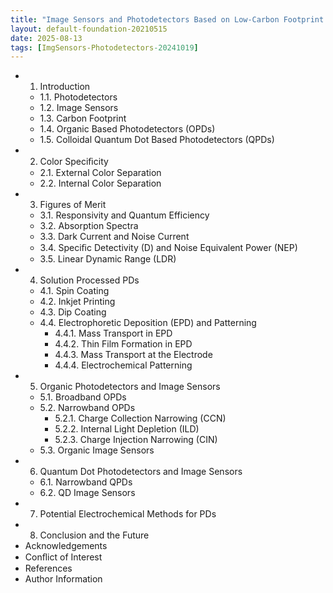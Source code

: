 ```yaml
---
title: "Image Sensors and Photodetectors Based on Low‐Carbon Footprint Solution‐Processed Semiconductors"
layout: default-foundation-20210515
date: 2025-08-13
tags: [ImgSensors-Photodetectors-20241019]
---
```


- 1. Introduction  
  - 1.1. Photodetectors  
  - 1.2. Image Sensors  
  - 1.3. Carbon Footprint  
  - 1.4. Organic Based Photodetectors (OPDs)  
  - 1.5. Colloidal Quantum Dot Based Photodetectors (QPDs)  
- 2. Color Speciﬁcity  
  - 2.1. External Color Separation  
  - 2.2. Internal Color Separation  
- 3. Figures of Merit  
  - 3.1. Responsivity and Quantum Efficiency  
  - 3.2. Absorption Spectra  
  - 3.3. Dark Current and Noise Current  
  - 3.4. Speciﬁc Detectivity (D) and Noise Equivalent Power (NEP)  
  - 3.5. Linear Dynamic Range (LDR)  
- 4. Solution Processed PDs  
  - 4.1. Spin Coating  
  - 4.2. Inkjet Printing  
  - 4.3. Dip Coating  
  - 4.4. Electrophoretic Deposition (EPD) and Patterning  
    - 4.4.1. Mass Transport in EPD  
    - 4.4.2. Thin Film Formation in EPD  
    - 4.4.3. Mass Transport at the Electrode  
    - 4.4.4. Electrochemical Patterning  
- 5. Organic Photodetectors and Image Sensors  
  - 5.1. Broadband OPDs  
  - 5.2. Narrowband OPDs  
    - 5.2.1. Charge Collection Narrowing (CCN)  
    - 5.2.2. Internal Light Depletion (ILD)  
    - 5.2.3. Charge Injection Narrowing (CIN)  
  - 5.3. Organic Image Sensors  
- 6. Quantum Dot Photodetectors and Image Sensors  
  - 6.1. Narrowband QPDs  
  - 6.2. QD Image Sensors  
- 7. Potential Electrochemical Methods for PDs  
- 8. Conclusion and the Future  
- Acknowledgements  
- Conﬂict of Interest  
- References  
- Author Information
